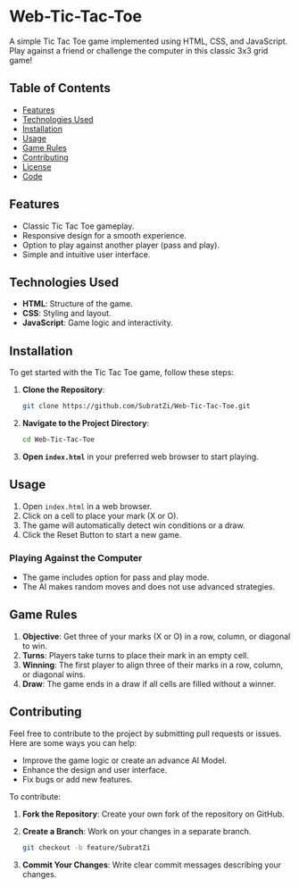 # Web-Tic-Tac-Toe

A simple Tic Tac Toe game implemented using HTML, CSS, and JavaScript. Play against a friend or challenge the computer in this classic 3x3 grid game!

## Table of Contents

- [Features](#features)
- [Technologies Used](#technologies-used)
- [Installation](#installation)
- [Usage](#usage)
- [Game Rules](#game-rules)
- [Contributing](#contributing)
- [License](#license)
- [Code](#code)

## Features

- Classic Tic Tac Toe gameplay.
- Responsive design for a smooth experience.
- Option to play against another player (pass and play).
- Simple and intuitive user interface.

## Technologies Used

- **HTML**: Structure of the game.
- **CSS**: Styling and layout.
- **JavaScript**: Game logic and interactivity.

## Installation

To get started with the Tic Tac Toe game, follow these steps:

1. **Clone the Repository**:

   ```bash
   git clone https://github.com/SubratZi/Web-Tic-Tac-Toe.git
   ```

2. **Navigate to the Project Directory**:

   ```bash
   cd Web-Tic-Tac-Toe
   ```

3. **Open `index.html`** in your preferred web browser to start playing.

## Usage

1. Open `index.html` in a web browser.
2. Click on a cell to place your mark (X or O).
3. The game will automatically detect win conditions or a draw.
4. Click the Reset Button to start a new game.

### Playing Against the Computer

- The game includes option for pass and play mode.
- The AI makes random moves and does not use advanced strategies.

## Game Rules

1. **Objective**: Get three of your marks (X or O) in a row, column, or diagonal to win.
2. **Turns**: Players take turns to place their mark in an empty cell.
3. **Winning**: The first player to align three of their marks in a row, column, or diagonal wins.
4. **Draw**: The game ends in a draw if all cells are filled without a winner.

## Contributing

Feel free to contribute to the project by submitting pull requests or issues. Here are some ways you can help:

- Improve the game logic or create an advance AI Model.
- Enhance the design and user interface.
- Fix bugs or add new features.

To contribute:

1. **Fork the Repository**: Create your own fork of the repository on GitHub.
2. **Create a Branch**: Work on your changes in a separate branch.

   ```bash
   git checkout -b feature/SubratZi
   ```

3. **Commit Your Changes**: Write clear commit messages describing your changes.

